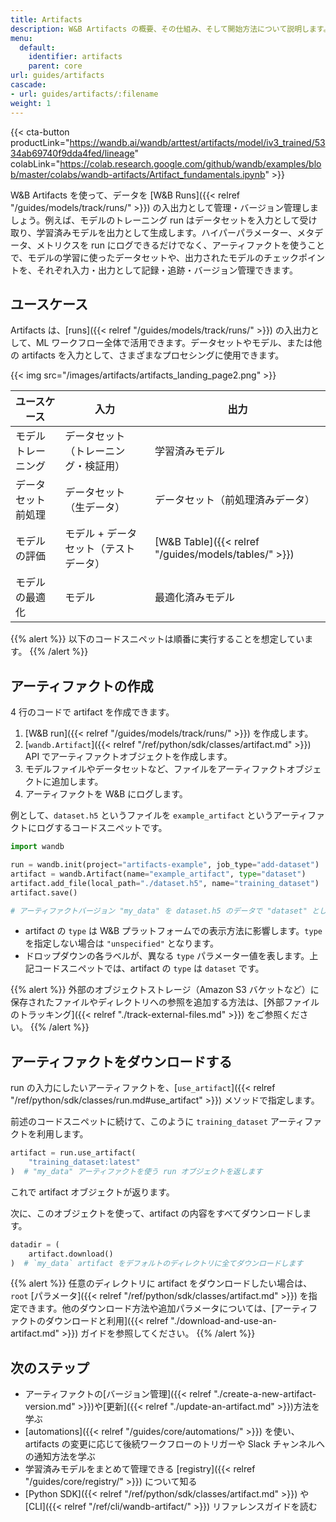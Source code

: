 ```yaml
---
title: Artifacts
description: W&B Artifacts の概要、その仕組み、そして開始方法について説明します。
menu:
  default:
    identifier: artifacts
    parent: core
url: guides/artifacts
cascade:
- url: guides/artifacts/:filename
weight: 1
---
```


{{< cta-button productLink="https://wandb.ai/wandb/arttest/artifacts/model/iv3_trained/5334ab69740f9dda4fed/lineage" colabLink="https://colab.research.google.com/github/wandb/examples/blob/master/colabs/wandb-artifacts/Artifact_fundamentals.ipynb" >}}

W&B Artifacts を使って、データを [W&B Runs]({{< relref "/guides/models/track/runs/" >}}) の入出力として管理・バージョン管理しましょう。例えば、モデルのトレーニング run はデータセットを入力として受け取り、学習済みモデルを出力として生成します。ハイパーパラメーター、メタデータ、メトリクスを run にログできるだけでなく、アーティファクトを使うことで、モデルの学習に使ったデータセットや、出力されたモデルのチェックポイントを、それぞれ入力・出力として記録・追跡・バージョン管理できます。

## ユースケース
Artifacts は、[runs]({{< relref "/guides/models/track/runs/" >}}) の入出力として、ML ワークフロー全体で活用できます。データセットやモデル、または他の artifacts を入力として、さまざまなプロセシングに使用できます。

{{< img src="/images/artifacts/artifacts_landing_page2.png" >}}

| ユースケース                 | 入力                                  | 出力                                   |
|------------------------------|---------------------------------------|----------------------------------------|
| モデルトレーニング           | データセット（トレーニング・検証用）  | 学習済みモデル                         |
| データセット前処理           | データセット（生データ）              | データセット（前処理済みデータ）       |
| モデルの評価                 | モデル + データセット（テストデータ） | [W&B Table]({{< relref "/guides/models/tables/" >}})                 |
| モデルの最適化               | モデル                                | 最適化済みモデル                       |


{{% alert %}}
以下のコードスニペットは順番に実行することを想定しています。
{{% /alert %}}

## アーティファクトの作成

4 行のコードで artifact を作成できます。
1. [W&B run]({{< relref "/guides/models/track/runs/" >}}) を作成します。
2. [`wandb.Artifact`]({{< relref "/ref/python/sdk/classes/artifact.md" >}}) API でアーティファクトオブジェクトを作成します。
3. モデルファイルやデータセットなど、ファイルをアーティファクトオブジェクトに追加します。
4. アーティファクトを W&B にログします。

例として、`dataset.h5` というファイルを `example_artifact` というアーティファクトにログするコードスニペットです。

```python
import wandb

run = wandb.init(project="artifacts-example", job_type="add-dataset")
artifact = wandb.Artifact(name="example_artifact", type="dataset")
artifact.add_file(local_path="./dataset.h5", name="training_dataset")
artifact.save()

# アーティファクトバージョン "my_data" を dataset.h5 のデータで "dataset" としてログします
```

- artifact の `type` は W&B プラットフォームでの表示方法に影響します。`type` を指定しない場合は `"unspecified"` となります。
- ドロップダウンの各ラベルが、異なる `type` パラメーター値を表します。上記コードスニペットでは、artifact の `type` は `dataset` です。

{{% alert %}}
外部のオブジェクトストレージ（Amazon S3 バケットなど）に保存されたファイルやディレクトリへの参照を追加する方法は、[外部ファイルのトラッキング]({{< relref "./track-external-files.md" >}}) をご参照ください。
{{% /alert %}}

## アーティファクトをダウンロードする
run の入力にしたいアーティファクトを、[`use_artifact`]({{< relref "/ref/python/sdk/classes/run.md#use_artifact" >}}) メソッドで指定します。

前述のコードスニペットに続けて、このように `training_dataset` アーティファクトを利用します。

```python
artifact = run.use_artifact(
    "training_dataset:latest"
)  # "my_data" アーティファクトを使う run オブジェクトを返します
```
これで artifact オブジェクトが返ります。

次に、このオブジェクトを使って、artifact の内容をすべてダウンロードします。

```python
datadir = (
    artifact.download()
)  # `my_data` artifact をデフォルトのディレクトリに全てダウンロードします
```

{{% alert %}}
任意のディレクトリに artifact をダウンロードしたい場合は、`root` [パラメータ]({{< relref "/ref/python/sdk/classes/artifact.md" >}}) を指定できます。他のダウンロード方法や追加パラメータについては、[アーティファクトのダウンロードと利用]({{< relref "./download-and-use-an-artifact.md" >}}) ガイドを参照してください。
{{% /alert %}}


## 次のステップ
* アーティファクトの[バージョン管理]({{< relref "./create-a-new-artifact-version.md" >}})や[更新]({{< relref "./update-an-artifact.md" >}})方法を学ぶ
* [automations]({{< relref "/guides/core/automations/" >}}) を使い、artifacts の変更に応じて後続ワークフローのトリガーや Slack チャンネルへの通知方法を学ぶ
* 学習済みモデルをまとめて管理できる [registry]({{< relref "/guides/core/registry/" >}}) について知る
* [Python SDK]({{< relref "/ref/python/sdk/classes/artifact.md" >}}) や [CLI]({{< relref "/ref/cli/wandb-artifact/" >}}) リファレンスガイドを読む